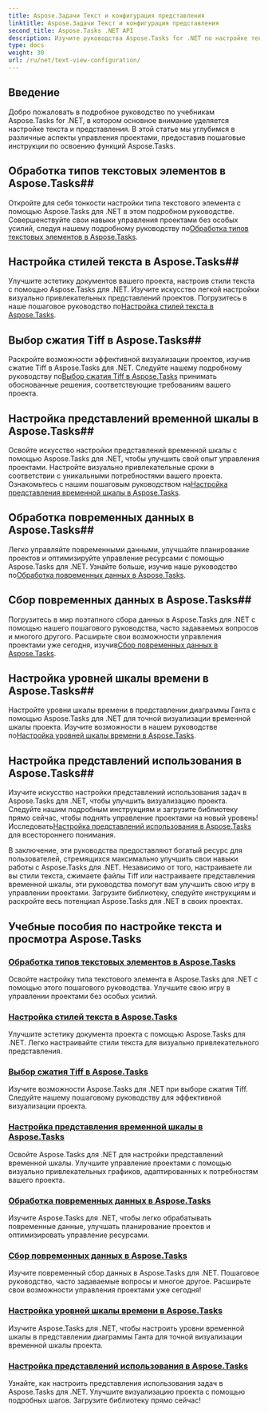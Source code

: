 ```yaml
---
title: Aspose.Задачи Текст и конфигурация представления
linktitle: Aspose.Задачи Текст и конфигурация представления
second_title: Aspose.Tasks .NET API
description: Изучите руководства Aspose.Tasks for .NET по настройке текста и представления. Освойте стили текста, сжатие Tiff, представление временной шкалы и многое другое для расширенного управления проектами.
type: docs
weight: 30
url: /ru/net/text-view-configuration/
---
```

## Введение

Добро пожаловать в подробное руководство по учебникам Aspose.Tasks for .NET, в котором основное внимание уделяется настройке текста и представления. В этой статье мы углубимся в различные аспекты управления проектами, предоставив пошаговые инструкции по освоению функций Aspose.Tasks.

## Обработка типов текстовых элементов в Aspose.Tasks## 
 Откройте для себя тонкости настройки типа текстового элемента с помощью Aspose.Tasks для .NET в этом подробном руководстве. Совершенствуйте свои навыки управления проектами без особых усилий, следуя нашему подробному руководству по[Обработка типов текстовых элементов в Aspose.Tasks](./text-item-types/). 

## Настройка стилей текста в Aspose.Tasks## 
Улучшите эстетику документов вашего проекта, настроив стили текста с помощью Aspose.Tasks для .NET. Изучите искусство легкой настройки визуально привлекательных представлений проектов. Погрузитесь в наше пошаговое руководство по[Настройка стилей текста в Aspose.Tasks](./text-styles/).

## Выбор сжатия Tiff в Aspose.Tasks## 
 Раскройте возможности эффективной визуализации проектов, изучив сжатие Tiff в Aspose.Tasks для .NET. Следуйте нашему подробному руководству по[Выбор сжатия Tiff в Aspose.Tasks](./tiff-compression/) принимать обоснованные решения, соответствующие требованиям вашего проекта.

## Настройка представлений временной шкалы в Aspose.Tasks## 
 Освойте искусство настройки представлений временной шкалы с помощью Aspose.Tasks для .NET, чтобы улучшить свой опыт управления проектами. Настройте визуально привлекательные сроки в соответствии с уникальными потребностями вашего проекта. Ознакомьтесь с нашим пошаговым руководством на[Настройка представления временной шкалы в Aspose.Tasks](./timeline-views/).

## Обработка повременных данных в Aspose.Tasks## 
Легко управляйте повременными данными, улучшайте планирование проектов и оптимизируйте управление ресурсами с помощью Aspose.Tasks для .NET. Узнайте больше, изучив наше руководство по[Обработка повременных данных в Aspose.Tasks](./timephased-data/).

## Сбор повременных данных в Aspose.Tasks## 
 Погрузитесь в мир поэтапного сбора данных в Aspose.Tasks для .NET с помощью нашего пошагового руководства, часто задаваемых вопросов и многого другого. Расширьте свои возможности управления проектами уже сегодня, изучив[Сбор повременных данных в Aspose.Tasks](./timephased-data-collection/).

## Настройка уровней шкалы времени в Aspose.Tasks## 
 Настройте уровни шкалы времени в представлении диаграммы Ганта с помощью Aspose.Tasks для .NET для точной визуализации временной шкалы проекта. Изучите возможности в нашем руководстве по[Настройка уровней шкалы времени в Aspose.Tasks](./timescale-tiers/).

## Настройка представлений использования в Aspose.Tasks## 
Изучите искусство настройки представлений использования задач в Aspose.Tasks для .NET, чтобы улучшить визуализацию проекта. Следуйте нашим подробным инструкциям и загрузите библиотеку прямо сейчас, чтобы поднять управление проектами на новый уровень! Исследовать[Настройка представлений использования в Aspose.Tasks](./usage-views/) для всестороннего понимания.

В заключение, эти руководства предоставляют богатый ресурс для пользователей, стремящихся максимально улучшить свои навыки работы с Aspose.Tasks для .NET. Независимо от того, настраиваете ли вы стили текста, сжимаете файлы Tiff или настраиваете представления временной шкалы, эти руководства помогут вам улучшить свою игру в управлении проектами. Загрузите библиотеку, следуйте инструкциям и раскройте весь потенциал Aspose.Tasks для .NET в своих проектах.
## Учебные пособия по настройке текста и просмотра Aspose.Tasks
### [Обработка типов текстовых элементов в Aspose.Tasks](./text-item-types/)
Освойте настройку типа текстового элемента в Aspose.Tasks для .NET с помощью этого пошагового руководства. Улучшите свою игру в управлении проектами без особых усилий.
### [Настройка стилей текста в Aspose.Tasks](./text-styles/)
Улучшите эстетику документа проекта с помощью Aspose.Tasks для .NET. Легко настраивайте стили текста для визуально привлекательного представления.
### [Выбор сжатия Tiff в Aspose.Tasks](./tiff-compression/)
Изучите возможности Aspose.Tasks для .NET при выборе сжатия Tiff. Следуйте нашему пошаговому руководству для эффективной визуализации проекта.
### [Настройка представления временной шкалы в Aspose.Tasks](./timeline-views/)
Освойте Aspose.Tasks для .NET для настройки представлений временной шкалы. Улучшите управление проектами с помощью визуально привлекательных графиков, адаптированных к потребностям вашего проекта.
### [Обработка повременных данных в Aspose.Tasks](./timephased-data/)
Изучите Aspose.Tasks для .NET, чтобы легко обрабатывать повременные данные, улучшать планирование проектов и оптимизировать управление ресурсами.
### [Сбор повременных данных в Aspose.Tasks](./timephased-data-collection/)
Изучите повременный сбор данных в Aspose.Tasks для .NET. Пошаговое руководство, часто задаваемые вопросы и многое другое. Расширьте свои возможности управления проектами уже сегодня!
### [Настройка уровней шкалы времени в Aspose.Tasks](./timescale-tiers/)
Изучите Aspose.Tasks для .NET, чтобы настроить уровни временной шкалы в представлении диаграммы Ганта для точной визуализации временной шкалы проекта.
### [Настройка представлений использования в Aspose.Tasks](./usage-views/)
Узнайте, как настроить представления использования задач в Aspose.Tasks для .NET. Улучшите визуализацию проекта с помощью подробных шагов. Загрузите библиотеку прямо сейчас!